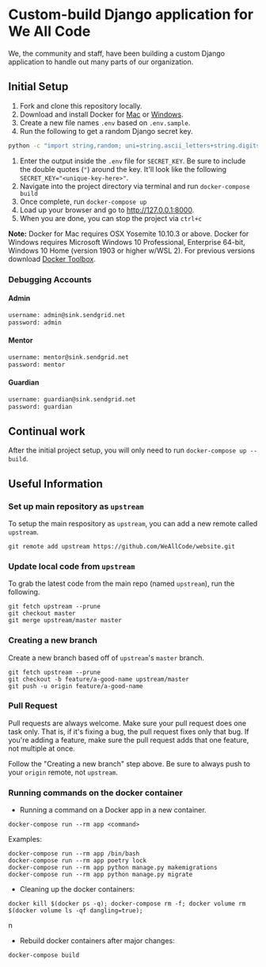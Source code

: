 # Custom-build Django application for We All Code

We, the community and staff, have been building a custom Django application to handle out many parts of our organization.

## Initial Setup

1. Fork and clone this repository locally.
1. Download and install Docker for [Mac][docker-mac] or [Windows][docker-windows].
1. Create a new file names `.env` based on `.env.sample`.
1. Run the following to get a random Django secret key.

```sh
python -c "import string,random; uni=string.ascii_letters+string.digits+string.punctuation; print(repr(''.join([random.SystemRandom().choice(uni) for i in range(random.randint(45,50))])))"
```

1. Enter the output inside the `.env` file for `SECRET_KEY`. Be sure to include the double quotes (`"`) around the key. It'll look like the following `SECRET_KEY="<unique-key-here>"`.
1. Navigate into the project directory via terminal and run `docker-compose build`
1. Once complete, run `docker-compose up`
1. Load up your browser and go to http://127.0.0.1:8000.
1. When you are done, you can stop the project via `ctrl+c`

**Note:** Docker for Mac requires OSX Yosemite 10.10.3 or above. Docker for Windows requires Microsoft Windows 10 Professional, Enterprise 64-bit, Windows 10 Home (version 1903 or higher w/WSL 2). For previous versions download [Docker Toolbox][docker-toolbox].

### Debugging Accounts

#### Admin

```txt
username: admin@sink.sendgrid.net
password: admin
```

#### Mentor

```txt
username: mentor@sink.sendgrid.net
password: mentor
```

#### Guardian

```txt
username: guardian@sink.sendgrid.net
password: guardian
```

## Continual work

After the initial project setup, you will only need to run `docker-compose up --build`.

## Useful Information

### Set up main repository as `upstream`

To setup the main respository as `upstream`, you can add a new remote called `upstream`.

```console
git remote add upstream https://github.com/WeAllCode/website.git
```

### Update local code from `upstream`

To grab the latest code from the main repo (named `upstream`), run the following.

```console
git fetch upstream --prune
git checkout master
git merge upstream/master master
```

### Creating a new branch

Create a new branch based off of `upstream`'s `master` branch.

```console
git fetch upstream --prune
git checkout -b feature/a-good-name upstream/master
git push -u origin feature/a-good-name
```

### Pull Request

Pull requests are always welcome. Make sure your pull request does one task only. That is, if it's fixing a bug, the pull request fixes only that bug. If you're adding a feature, make sure the pull request adds that one feature, not multiple at once.

Follow the "Creating a new branch" step above. Be sure to always push to your `origin` remote, not `upstream`.

### Running commands on the docker container

- Running a command on a Docker app in a new container.

```console
docker-compose run --rm app <command>
```

Examples:

```console
docker-compose run --rm app /bin/bash
docker-compose run --rm app poetry lock
docker-compose run --rm app python manage.py makemigrations
docker-compose run --rm app python manage.py migrate
```

- Cleaning up the docker containers:

```console
docker kill $(docker ps -q); docker-compose rm -f; docker volume rm $(docker volume ls -qf dangling=true);
```
n
- Rebuild docker containers after major changes:

```console
docker-compose build
```

[docker-mac]: https://www.docker.com/docker-mac
[docker-windows]: https://www.docker.com/docker-windows
[docker-toolbox]: https://www.docker.com/products/docker-toolbox
[localhost]: http://localhost/
